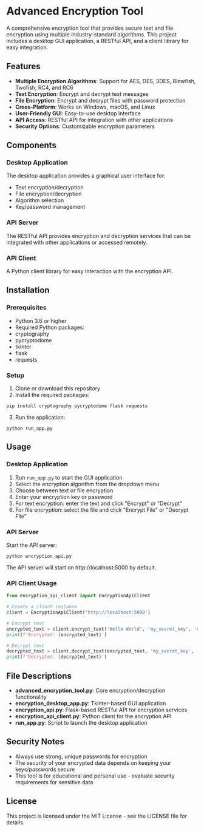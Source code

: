 # Advanced Encryption Tool

A comprehensive encryption tool that provides secure text and file encryption using multiple industry-standard algorithms. This project includes a desktop GUI application, a RESTful API, and a client library for easy integration.

## Features

- **Multiple Encryption Algorithms**: Support for AES, DES, 3DES, Blowfish, Twofish, RC4, and RC6
- **Text Encryption**: Encrypt and decrypt text messages
- **File Encryption**: Encrypt and decrypt files with password protection
- **Cross-Platform**: Works on Windows, macOS, and Linux
- **User-Friendly GUI**: Easy-to-use desktop interface
- **API Access**: RESTful API for integration with other applications
- **Security Options**: Customizable encryption parameters

## Components

### Desktop Application

The desktop application provides a graphical user interface for:
- Text encryption/decryption
- File encryption/decryption
- Algorithm selection
- Key/password management

### API Server

The RESTful API provides encryption and decryption services that can be integrated with other applications or accessed remotely.

### API Client

A Python client library for easy interaction with the encryption API.

## Installation

### Prerequisites

- Python 3.6 or higher
- Required Python packages:
- cryptography
- pycryptodome
- tkinter
- flask
- requests

### Setup

1. Clone or download this repository
2. Install the required packages:
```
pip install cryptography pycryptodome flask requests
```
3. Run the application:
```
python run_app.py
```

## Usage

### Desktop Application

1. Run `run_app.py` to start the GUI application
2. Select the encryption algorithm from the dropdown menu
3. Choose between text or file encryption
4. Enter your encryption key or password
5. For text encryption: enter the text and click "Encrypt" or "Decrypt"
6. For file encryption: select the file and click "Encrypt File" or "Decrypt File"

### API Server

Start the API server:
```
python encryption_api.py
```

The API server will start on http://localhost:5000 by default.

### API Client Usage

```python
from encryption_api_client import EncryptionApiClient

# Create a client instance
client = EncryptionApiClient('http://localhost:5000')

# Encrypt text
encrypted_text = client.encrypt_text('Hello World', 'my_secret_key', 'AES')
print(f'Encrypted: {encrypted_text}')

# Decrypt text
decrypted_text = client.decrypt_text(encrypted_text, 'my_secret_key', 'AES')
print(f'Decrypted: {decrypted_text}')
```

## File Descriptions

- **advanced_encryption_tool.py**: Core encryption/decryption functionality
- **encryption_desktop_app.py**: Tkinter-based GUI application
- **encryption_api.py**: Flask-based RESTful API for encryption services
- **encryption_api_client.py**: Python client for the encryption API
- **run_app.py**: Script to launch the desktop application

## Security Notes

- Always use strong, unique passwords for encryption
- The security of your encrypted data depends on keeping your keys/passwords secure
- This tool is for educational and personal use - evaluate security requirements for sensitive data

## License

This project is licensed under the MIT License - see the LICENSE file for details.


